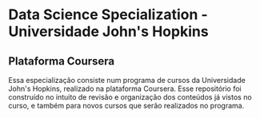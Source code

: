 # Data Science Specialization - Universidade John's Hopkins
## Plataforma Coursera

Essa especialização consiste num programa de cursos da Universidade John's Hopkins, realizado na plataforma Coursera. Esse repositório foi construído no intuito de revisão e organização dos conteúdos já vistos no curso, e também para novos cursos que serão realizados no programa.
